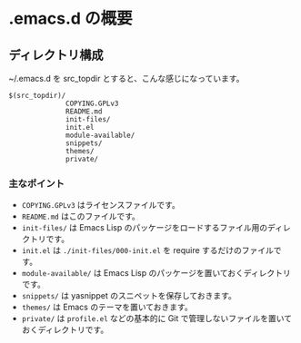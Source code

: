 .emacs.d の概要
========================================================

## ディレクトリ構成

~/.emacs.d を src_topdir とすると、こんな感じになっています。

    $(src_topdir)/
                  COPYING.GPLv3
                  README.md
                  init-files/
                  init.el
                  module-available/
                  snippets/
                  themes/
                  private/

### 主なポイント

- `COPYING.GPLv3` はライセンスファイルです。
- `README.md` はこのファイルです。
- `init-files/` は Emacs Lisp のパッケージをロードするファイル用のディレクトリです。
- `init.el` は `./init-files/000-init.el` を require するだけのファイルです。
- `module-available/` は Emacs Lisp のパッケージを置いておくディレクトリです。
- `snippets/` は yasnippet のスニペットを保存しておきます。
- `themes/` は Emacs のテーマを置いておきます。
- `private/` は `profile.el` などの基本的に Git で管理しないファイルを置いておくディレクトリです。
